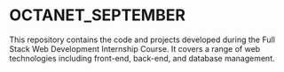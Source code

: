 # OCTANET_SEPTEMBER
 This repository contains the code and projects developed during the Full Stack Web Development Internship Course. It covers a range of web technologies including front-end, back-end, and database management. 
